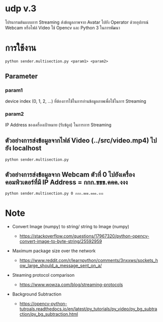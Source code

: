 # udp v.3
โปรแกรมต้นแบบการ Streaming ส่งข้อมูลภาพจาก Avatar ไปยัง Operator ด้วยอุปกรณ์ Webcam หรือไฟล์ Video  ใช้ Opencv และ Python 3 ในการพัฒนา

# การใช้งาน
~~~
python sender.multisection.py <param1> <param2>
~~~

## Parameter
### param1
device index (0, 1, 2, ...) ที่ต้องการใช้ในการอ่านข้อมูลภาพเพื่อใช้ในการ Streaming

### param2
IP Address ของเครื่องเป้าหมาย (รับข้อูล) ในการการ Streaming

## ตัวอย่างการส่งข้อมูลจากไฟล์ Video (../src/video.mp4) ไปยัง localhost
~~~
python sender.multisection.py
~~~

## ตัวอย่างการส่งข้อมูลจาก Webcam ตัวที่ 0 ไปยังเครื่องคอมพิวเตอร์ที่มี IP Address = กกก.ขขข.คคค.งงง
~~~
python sender.multisection.py 0 กกก.ขขข.คคค.งงง
~~~

# Note

- Convert Image (numpy) to string/ string to Image (numpy)
  - https://stackoverflow.com/questions/17967320/python-opencv-convert-image-to-byte-string/25592959

- Maximum package size over the network
  - https://www.reddit.com/r/learnpython/comments/3nxxws/sockets_how_large_should_a_message_sent_on_a/

- Steaming protocol comparison
  - https://www.wowza.com/blog/streaming-protocols

- Background Subtraction
  - https://opencv-python-tutroals.readthedocs.io/en/latest/py_tutorials/py_video/py_bg_subtraction/py_bg_subtraction.html  